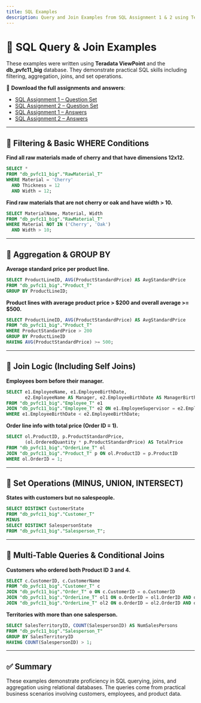 ```yaml
---
title: SQL Examples
description: Query and Join Examples from SQL Assignment 1 & 2 using Teradata ViewPoint (db_pvfc11_big)
---
```


# 🧠 SQL Query & Join Examples

These examples were written using **Teradata ViewPoint** and the **db_pvfc11_big** database. They demonstrate practical SQL skills including filtering, aggregation, joins, and set operations.

📎 **Download the full assignments and answers**:
- [SQL Assignment 1 – Question Set](../assets/sql/SQL_Assignment1-canvas.docx)
- [SQL Assignment 2 – Question Set](../assets/sql/SQL_Assignment2-canvas.docx)
- [SQL Assignment 1 – Answers](../assets/sql/SQL_Assignment1-canvas.docx)
- [SQL Assignment 2 – Answers](../assets/sql/SQL_Assignment2-canvas.docx)

---

## 🔹 Filtering & Basic WHERE Conditions

**Find all raw materials made of cherry and that have dimensions 12x12.**
```sql
SELECT *
FROM "db_pvfc11_big"."RawMaterial_T"
WHERE Material = 'Cherry' 
  AND Thickness = 12 
  AND Width = 12;
```

**Find raw materials that are not cherry or oak and have width > 10.**
```sql
SELECT MaterialName, Material, Width
FROM "db_pvfc11_big"."RawMaterial_T"
WHERE Material NOT IN ('Cherry', 'Oak') 
  AND Width > 10;
```

---

## 🔹 Aggregation & GROUP BY

**Average standard price per product line.**
```sql
SELECT ProductLineID, AVG(ProductStandardPrice) AS AvgStandardPrice
FROM "db_pvfc11_big"."Product_T"
GROUP BY ProductLineID;
```

**Product lines with average product price > $200 and overall average >= $500.**
```sql
SELECT ProductLineID, AVG(ProductStandardPrice) AS AvgStandardPrice
FROM "db_pvfc11_big"."Product_T"
WHERE ProductStandardPrice > 200
GROUP BY ProductLineID
HAVING AVG(ProductStandardPrice) >= 500;
```

---

## 🔹 Join Logic (Including Self Joins)

**Employees born before their manager.**
```sql
SELECT e1.EmployeeName, e1.EmployeeBirthDate, 
       e2.EmployeeName AS Manager, e2.EmployeeBirthDate AS ManagerBirth
FROM "db_pvfc11_big"."Employee_T" e1
JOIN "db_pvfc11_big"."Employee_T" e2 ON e1.EmployeeSupervisor = e2.EmployeeID
WHERE e1.EmployeeBirthDate < e2.EmployeeBirthDate;
```

**Order line info with total price (Order ID = 1).**
```sql
SELECT ol.ProductID, p.ProductStandardPrice, 
       (ol.OrderedQuantity * p.ProductStandardPrice) AS TotalPrice
FROM "db_pvfc11_big"."OrderLine_T" ol
JOIN "db_pvfc11_big"."Product_T" p ON ol.ProductID = p.ProductID
WHERE ol.OrderID = 1;
```

---

## 🔹 Set Operations (MINUS, UNION, INTERSECT)

**States with customers but no salespeople.**
```sql
SELECT DISTINCT CustomerState
FROM "db_pvfc11_big"."Customer_T"
MINUS
SELECT DISTINCT SalespersonState
FROM "db_pvfc11_big"."Salesperson_T";
```

---

## 🔹 Multi-Table Queries & Conditional Joins

**Customers who ordered both Product ID 3 and 4.**
```sql
SELECT c.CustomerID, c.CustomerName
FROM "db_pvfc11_big"."Customer_T" c
JOIN "db_pvfc11_big"."Order_T" o ON c.CustomerID = o.CustomerID
JOIN "db_pvfc11_big"."OrderLine_T" ol1 ON o.OrderID = ol1.OrderID AND ol1.ProductID = 3
JOIN "db_pvfc11_big"."OrderLine_T" ol2 ON o.OrderID = ol2.OrderID AND ol2.ProductID = 4;
```

**Territories with more than one salesperson.**
```sql
SELECT SalesTerritoryID, COUNT(SalespersonID) AS NumSalesPersons
FROM "db_pvfc11_big"."Salesperson_T"
GROUP BY SalesTerritoryID
HAVING COUNT(SalespersonID) > 1;
```

---

## ✅ Summary
These examples demonstrate proficiency in SQL querying, joins, and aggregation using relational databases. The queries come from practical business scenarios involving customers, employees, and product data.
